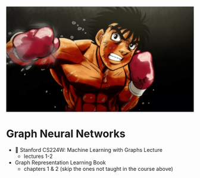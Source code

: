 ![alt text](image.png)
# Graph Neural Networks
- 🎥 Stanford CS224W: Machine Learning with Graphs Lecture
   - lectures 1-2
- Graph Representation Learning Book
   - chapters 1 & 2 (skip the ones not taught in the course above)